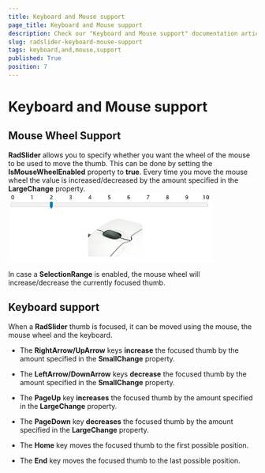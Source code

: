 ```yaml
---
title: Keyboard and Mouse support
page_title: Keyboard and Mouse support
description: Check our "Keyboard and Mouse support" documentation article for the RadSlider WPF control.
slug: radslider-keyboard-mouse-support
tags: keyboard,and,mouse,support
published: True
position: 7
---
```


# Keyboard and Mouse support



## Mouse Wheel Support

__RadSlider__ allows you to specify whether you want the wheel of the mouse to be used to move the thumb. This can be done by setting the __IsMouseWheelEnabled__ property to __true__. Every time you move the mouse wheel the value is increased/decreased by the amount specified in the __LargeChange__ property.
![](images/mouseWheel.png)

In case a __SelectionRange__ is enabled, the mouse wheel will increase/decrease the currently focused thumb.

## Keyboard support

When a __RadSlider__ thumb is focused, it can be moved using the mouse, the mouse wheel and the keyboard.

* The __RightArrow/UpArrow__ keys __increase__ the focused thumb by the amount specified in the __SmallChange__ property.

* The __LeftArrow/DownArrow__ keys __decrease__ the focused thumb by the amount specified in the __SmallChange__ property.

* The __PageUp__ key __increases__ the focused thumb by the amount specified in the __LargeChange__ property.

* The __PageDown__ key __decreases__ the focused thumb by the amount specified in the __LargeChange__ property.

* The __Home__ key moves the focused thumb to the first possible position.

* The __End__ key moves the focused thumb to the last possible position.

